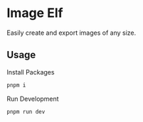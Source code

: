 # Image Elf

Easily create and export images of any size.

## Usage

Install Packages

```bash
pnpm i
```

Run Development

```bash
pnpm run dev
```
